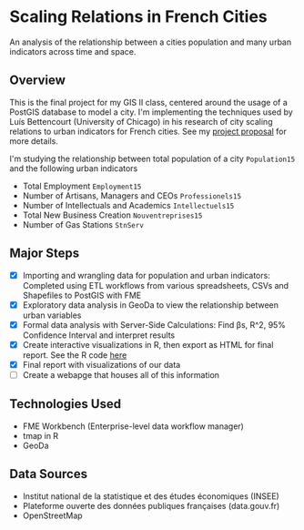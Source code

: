 # Scaling Relations in French Cities
An analysis of the relationship between a cities population and many urban indicators across time and space.

## Overview
This is the final project for my GIS II class, centered around the usage of a PostGIS database to model a city. I'm implementing the techniques used by Luís Bettencourt (University of Chicago) in his research of city scaling relations to urban indicators for French cities. See my [project proposal](https://github.com/LorenzMenendez/city-scaling-in-France/blob/master/Menendez%20Project%20Proposal.pdf "project proposal") for more details.

I'm studying the relationship between total population of a city `Population15` and the following urban indicators
* Total Employment `Employment15`
* Number of Artisans, Managers and CEOs `Professionels15`
* Number of Intellectuals and Academics `Intellectuels15`
* Total New Business Creation `Nouventreprises15`
* Number of Gas Stations `StnServ`

## Major Steps
- [x] Importing and wrangling data for population and urban indicators: Completed using ETL workflows from various spreadsheets, CSVs and Shapefiles to PostGIS with FME
- [x] Exploratory data analysis in GeoDa to view the relationship between urban variables
- [x] Formal data analysis with Server-Side Calculations: Find βs, R^2, 95% Confidence Interval and interpret results
- [x] Create interactive visualizations in R, then export as HTML for final report. See the R code [here](https://github.com/LorenzMenendez/city-scaling-in-France/blob/master/Data%20Visualization%20from%20PostGIS%20Database%20Code)
- [x] Final report with visualizations of our data
- [ ] Create a webapge that houses all of this information

## Technologies Used
* FME Workbench (Enterprise-level data workflow manager)
* tmap in R
* GeoDa

## Data Sources
* Institut national de la statistique et des études économiques (INSEE)
* Plateforme ouverte des données publiques françaises (data.gouv.fr) 
* OpenStreetMap
